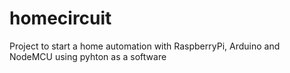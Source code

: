 # homecircuit
Project to start a home automation with RaspberryPi, Arduino and NodeMCU using pyhton as a software
